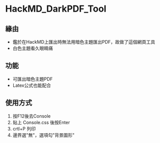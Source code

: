 # HackMD_DarkPDF_Tool
## 緣由
* 鑑於在HackMD上匯出時無法用暗色主題匯出PDF，故做了這個網頁工具
* 白色主題看久眼睛痛
## 功能
* 可匯出暗色主題PDF
* Latex公式也能配合
## 使用方式
1. 按F12後去Console
2. 貼上 Console.css 後按Enter
3. crtl+P 列印
4. 邊界選"無"，選項勾"背景圖形"
